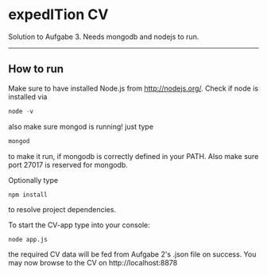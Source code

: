 # expedITion CV

Solution to Aufgabe 3. Needs mongodb and nodejs to run.

***

## How to run

Make sure to have installed Node.js from http://nodejs.org/. Check if node is installed via
```javascript
node -v
```
also make sure mongod is running! just type

```javascript
mongod
```

to make it run, if mongodb is correctly defined in your PATH. Also make sure port 27017 is reserved for mongodb.

Optionally type
```
npm install
```
to resolve project dependencies.

To start the CV-app type into your console:
```
node app.js
```
the required CV data will be fed from Aufgabe 2's .json file on success.
You may now browse to the CV on http://localhost:8878
